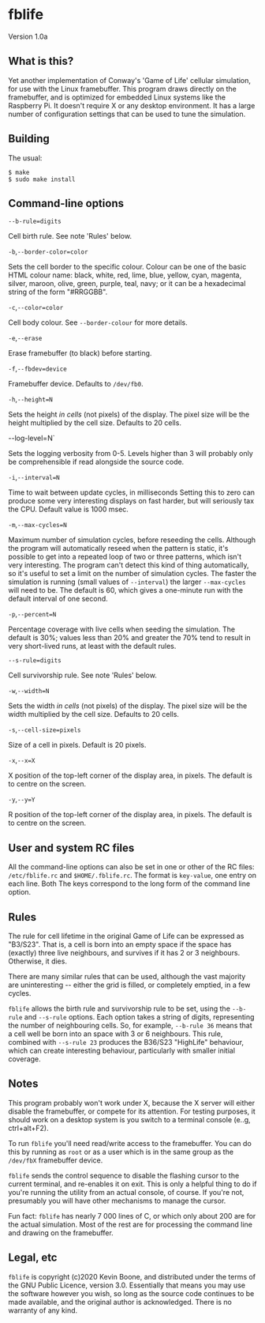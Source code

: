 # fblife

Version 1.0a

## What is this?

Yet another implementation of Conway's 'Game of Life' cellular
simulation, for use with the Linux framebuffer. This program
draws directly on the framebuffer, and is optimized for embedded
Linux systems like the Raspberry Pi. It doesn't require 
X or any desktop environment.
It has a large number of
configuration settings that can be used to tune the simulation.

## Building

The usual:

    $ make
    $ sudo make install 


## Command-line options

`--b-rule=digits`

Cell birth rule. See note 'Rules' below.

`-b`,`--border-color=color`

Sets the cell border to the specific colour. Colour can
be one of the basic HTML colour name:
black, white, red, lime, blue, yellow, cyan, magenta, silver, 
maroon, olive, green, purple, teal, navy;
or it can be a hexadecimal string of the form "#RRGGBB".

`-c`,`--color=color`

Cell body colour. See `--border-colour` for more details.

`-e`,`--erase`

Erase framebuffer (to black) before starting.

`-f`,`--fbdev=device`

Framebuffer device. Defaults to `/dev/fb0`.

`-h`,`--height=N`

Sets the height _in cells_ (not pixels) of the display. The
pixel size will be the height multiplied by the cell size.
Defaults to 20 cells.

--log-level=N`

Sets the logging verbosity from 0-5. Levels higher than 3
will probably only be comprehensible if read alongside the
source code.

`-i`,`--interval=N`

Time to wait between update cycles, in milliseconds Setting 
this to zero
can produce some very interesting displays on fast
harder, but will seriously tax the CPU. Default
value is 1000 msec. 

`-m`,`--max-cycles=N`

Maximum number of simulation cycles, before reseeding the cells.
Although the program will automatically reseed when the pattern
is static, it's possible to get into a repeated loop of
two or three patterns, which isn't very interesting. The program
can't detect this kind of thing automatically, so it's useful
to set a limit on the number of simulation cycles. 
The faster the simulation is running (small values of `--interval`)
the larger `--max-cycles` will need to be. The default is
60, which gives a one-minute run with the default interval of
one second.

`-p`,`--percent=N`

Percentage coverage with live cells when seeding the simulation.
The default is 30%; values less than 20% and greater the 70%
tend to result in very short-lived runs, at least with the
default rules.

`--s-rule=digits`

Cell survivorship rule. See note 'Rules' below.

`-w`,`--width=N`

Sets the width _in cells_ (not pixels) of the display. The
pixel size will be the width multiplied by the cell size.
Defaults to 20 cells.

`-s`,`--cell-size=pixels`

Size of a cell in pixels. Default is 20 pixels.

`-x`,`--x=X`

X position of the top-left corner of the display area, in pixels.
The default is to centre on the screen.

`-y`,`--y=Y`

R position of the top-left corner of the display area, in pixels.
The default is to centre on the screen.

## User and system RC files

All the command-line options can also be set in one or other
of the RC files: `/etc/fblife.rc` and `$HOME/.fblife.rc`.
The format is `key-value`, one entry on each line. Both
The keys correspond to the long form of the command line option. 

## Rules

The rule for cell lifetime in the original Game of Life
can be expressed as "B3/S23". That is, a cell is born into
an empty space if the space has (exactly) three live neighbours,
and survives if it has 2 or 3 neighbours. Otherwise, it dies.

There are many similar rules that can be used, although the
vast majority are uninteresting -- either the grid is filled,
or completely emptied, in a few cycles. 

`fblife` allows the birth rule and survivorship rule to be
set, using the `--b-rule` and `--s-rule` options. Each
option takes a string of digits, representing the number
of neighbouring cells. So, for example, `--b-rule 36`
means that a cell well be born into an space with 3 or 6
neighbours. This rule, combined with `--s-rule 23` produces
the B36/S23 "HighLife" behaviour, which can create interesting
behaviour, particularly with smaller initial coverage.   


## Notes

This program probably won't work under X, because the X server
will either disable the framebuffer, or compete for its 
attention. For testing purposes, it should work on a desktop 
system is you switch to a terminal console (e..g, ctrl+alt+F2).

To run `fblife` you'll need read/write access to the framebuffer. 
You can do this by running as `root` or as a user
which is in the same group as the `/dev/fbX` framebuffer
device.

`fblife` sends the control sequence to disable the flashing 
cursor to the current terminal, and re-enables it on exit.
This is only a helpful thing to do if you're running the utility
from an actual console, of course. If you're not, presumably
you will have other mechanisms to manage the cursor. 

Fun fact: `fblife` has nearly 7 000 lines of C, or which only
about 200 are for the actual simulation. Most of the rest are
for processing the command line and drawing on the framebuffer.


## Legal, etc

`fblife` is copyright (c)2020 Kevin Boone, and distributed under the
terms of the GNU Public Licence, version 3.0. Essentially that means
you may use the software however you wish, so long as the source
code continues to be made available, and the original author is
acknowledged. There is no warranty of any kind.

 
